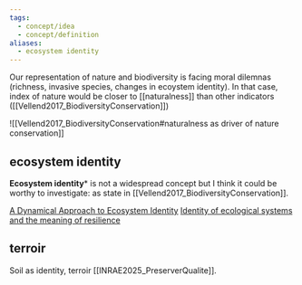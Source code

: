 ```yaml
---
tags:
  - concept/idea
  - concept/definition
aliases:
  - ecosystem identity
---
```

Our representation of nature and biodiversity is facing moral dilemnas (richness, invasive species, changes in ecoystem identity). In that case, index of nature would be closer to [[naturalness]] than other indicators ([[Vellend2017_BiodiversityConservation]])

![[Vellend2017_BiodiversityConservation#naturalness as driver of nature conservation]]
## ecosystem identity
**Ecosystem identity*** is not a widespread concept but I think it could be worthy to investigate: 
as state in [[Vellend2017_BiodiversityConservation]].

[A Dynamical Approach to Ecosystem Identity](https://www.sciencedirect.com/science/article/abs/pii/B978044451673250008X)
[Identity of ecological systems and the meaning of resilience](https://besjournals.onlinelibrary.wiley.com/doi/10.1111/1365-2745.13655)
## terroir
Soil as identity, terroir [[INRAE2025_PreserverQualite]].